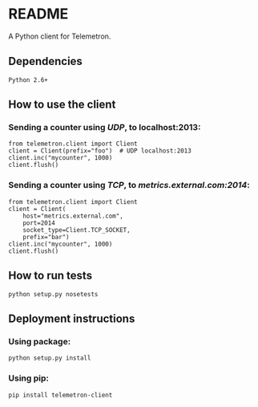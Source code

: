 # README #

A Python client for Telemetron.

## Dependencies

    Python 2.6+


## How to use the client

### Sending a counter using _UDP_, to localhost:2013:


    from telemetron.client import Client
    client = Client(prefix="foo")  # UDP localhost:2013
    client.inc("mycounter", 1000)
    client.flush()


### Sending a counter using _TCP_, to _metrics.external.com:2014_:


    from telemetron.client import Client
    client = Client(
        host="metrics.external.com",
        port=2014
        socket_type=Client.TCP_SOCKET,
        prefix="bar")
    client.inc("mycounter", 1000)
    client.flush()


## How to run tests

    python setup.py nosetests


## Deployment instructions

### Using package:

    python setup.py install


### Using pip:

    pip install telemetron-client